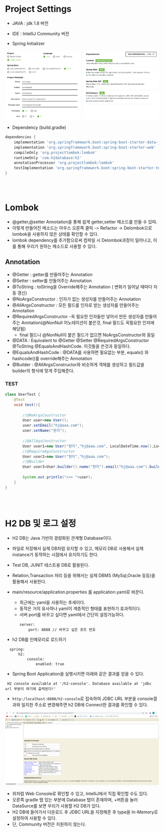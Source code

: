 # Project Settings

- JAVA : jdk 1.8 버전
- IDE : IntelliJ Community 버전


- Spring Initializer

<img src="./img/springsetting.PNG">

<br>

- Dependency (build.gradle)
```gradle
dependencies {
	implementation 'org.springframework.boot:spring-boot-starter-data-jpa'
	implementation 'org.springframework.boot:spring-boot-starter-web'
	compileOnly 'org.projectlombok:lombok'
	runtimeOnly 'com.h2database:h2'
	annotationProcessor 'org.projectlombok:lombok'
	testImplementation 'org.springframework.boot:spring-boot-starter-test'
}
```


<br><br>


# Lombok
- @getter,@setter Annotation을 통해 쉽게 getter,setter 메소드를 만들 수 있따.
- 이렇게 만들어진 메소드는 마우스 오른쪽 클릭 -> Refactor -> Delombok으로 lombok을 사용하지 않은 상태를 확인할 수 있다.
-  lombok dependency를 추가함으로써 컴파일 시 Delombok과정이 일어나고, 이를 통해 우리가 원하는 메소드로 사용할 수 있다.

## Annotation
- @Getter : getter를 만들어주는 Annotation
- @Setter : setter를 만들어주는 Annotation
- @ToString : toString을 Override해주는 Annotation ( 변화가 일어날 때마다 자동 갱신)
- @NoArgsConstructor : 인자가 없는 생성자를 만들어주는 Annotation
- @AllArgsConstructor : 모든 필드를 인자로 받는 생성자를 만들어주는 Annotation
- @RequiredArgsConstructor -꼭 필요한 인자들만 넣어서 만든 생성자를 만들어주는 Anntation(@NonNull 어노테이션이 붙은것, final 필드도 꼭필요한 인자에 해당됨)
  - final 필드나 @NonNull이 붙은 필드가 없으면 NoArgsConstructor와 동일
- @DATA : Equivalent to @Getter @Setter @RequiredArgsConstructor @ToString @EqualsAndHashCode. 이것들을 쓴것과 동일하다.
- @EqualsAndHashCode : @DATA를 사용하면 필요없는 부분, equals() 와 hashcode()를 override해주는 Annotation
- @Builder : @AllArgsConstructor와 비슷하게 객체를 생성하고 필드값을 builder의 형식에 맞게 주입해준다.


### TEST
```java
class UserTest {
    @Test
    void test(){
        
        //@NoArgsCoustructor
        User user=new User();
        user.setEmail("hj@aaa.com");
        user.setName("현지");

        //@AllAgsConstructor
        User user1=new User("현지","hj@aaa.com", LocalDateTime.now(),LocalDateTime.now());
        //@RequireAgsConstructor
        User user2=new User("현지","hj@aaa.com");
        //@Builder
        User user3=User.builder().name("현지").email("hj@aaa.com").build();

        System.out.println(">>> "+user);
    }
}
```

<br><br>


# H2 DB 및 로그 설정
- H2 DB는 Java 기반의 경량화된 관계형 Database이다.
- 파일로 저장해서 실제 DB처럼 유지할 수 있고, 메모리 DB로 사용해서 실제 instance가 동작하는 시점에서 유지하기도 한다.
- Test DB, JUNIT 테스트용 DB로 활용된다.
- Relation,Transaction 처리 등을 위해서는 실제 DBMS (MySql,Oracle 등등)을 활용해서 사용한다.

- main/resource/application.properties 를 application.yaml로 바꾼다.
  - 최근에는 yaml을 사용하는 추세이다.
  - 동작은 거의 유사하나 yaml이 계층적인 형태를 표현하기 효과적이다.
  - 서버 port를 바꾸고 싶다면  yaml에서 간단히 설정가능하다.
    ```
    server:
        port: 8888 // 바꾸고 싶은 포트 번호
    ```
-  h2 DB를 인메모리로 로드하기
  ```
    spring:
        h2:
            console:
                enabled: true
  ```


- Spring Boot Application을 실행시키면 아래와 같은 결과를 얻을 수 있다.

 ```
  H2 console available at '/h2-console'. Database available at 'jdbc url 부분이 여기에 출력된다!'
```
- `http:/localhost:8080/h2-console`로 접속하여 JDBC URL 부분을 console결과와 일치한 주소로 변경해주면 h2 DB에 Connect한 결과를 확인할 수 있다.

<img src="./img/h2db.PNG">

- 위처럼 Web Console로 확인할 수 있고, IntelliJ에서 직접 확인할 수도 있다.
- 오른쪽 gradle 탭 있는 부분에 Database 탭이 존재하며, +버튼을 눌러 DataSurce를 보면 우리가 사용할 H2 DB가 있다.
- H2 DB에 들어가서 다운로드 후 JDBC URL을 지정해준 후 type을 In-Memory로 설정하여 사용할 수 있다.
- 단, Community 버전은 지원하지 않는다.